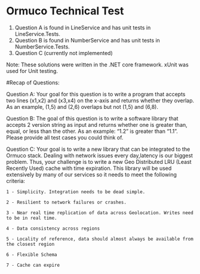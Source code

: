 # Ormuco Technical Test


1. Question A is found in LineService and has unit tests in LineService.Tests. 
2. Question B is found in NumberService and has unit tests in NumberService.Tests.
3. Question C (currently not implemented)

Note: These solutions were written in the .NET core framework. xUnit was used for Unit testing.

#Recap of Questions:

Question A:
Your goal for this question is to write a program that accepts two lines (x1,x2) and (x3,x4) on the x-axis and returns whether they overlap. As an example, (1,5) and (2,6) overlaps but not (1,5) and (6,8). 

Question B:
The goal of this question is to write a software library that accepts 2 version string as input and returns whether one is greater than, equal, or less than the other. As an example: “1.2” is greater than “1.1”. Please provide all test cases you could think of.

Question C:
Your goal is to write a new library that can be integrated to the Ormuco stack. Dealing with network issues every day,latency is our biggest problem. Thus, your challenge is to write a new Geo Distributed LRU (Least Recently Used) cache with time expiration. This library will be used extensively by many of our services so it needs to meet the following criteria:
    
    1 - Simplicity. Integration needs to be dead simple.

    2 - Resilient to network failures or crashes.

    3 - Near real time replication of data across Geolocation. Writes need to be in real time.

    4 - Data consistency across regions

    5 - Locality of reference, data should almost always be available from the closest region

    6 - Flexible Schema

    7 - Cache can expire 
